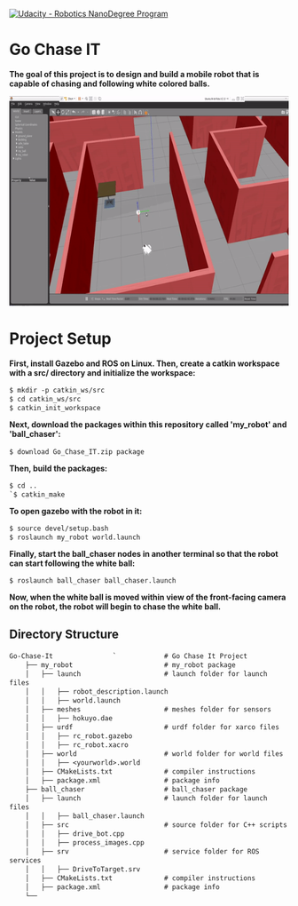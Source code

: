 ﻿[![Udacity - Robotics NanoDegree Program](https://s3-us-west-1.amazonaws.com/udacity-robotics/Extra+Images/RoboND_flag.png)](https://www.udacity.com/robotics)
# Go Chase IT
**The goal of this project is to design and build a mobile robot that is capable of chasing and following white colored balls.**

![Chase_the_ball](chase_the_ball.gif)

# Project Setup

**First, install Gazebo and ROS on Linux.
Then, create a catkin workspace with a src/ directory and initialize the workspace:**
```  
$ mkdir -p catkin_ws/src
$ cd catkin_ws/src
$ catkin_init_workspace
```

**Next, download the packages within this repository called 'my_robot' and 'ball_chaser':**

`
$ download Go_Chase_IT.zip package
`

**Then, build the packages:**

```
$ cd ..
`$ catkin_make
```
**To open gazebo with the robot in it:**
```
$ source devel/setup.bash
$ roslaunch my_robot world.launch
```
**Finally, start the ball_chaser nodes in another terminal so that the robot can start following the white ball:**
```$ source devel/setup.bash
$ roslaunch ball_chaser ball_chaser.launch
```

**Now, when the white ball is moved within view of the front-facing camera on the robot, the robot will begin to chase the white ball.**

## Directory Structure
```
Go-Chase-It               `            # Go Chase It Project
    ├── my_robot                       # my_robot package
    │   ├── launch                     # launch folder for launch files
    │   │   ├── robot_description.launch
    │   │   ├── world.launch
    │   ├── meshes                     # meshes folder for sensors
    │   │   ├── hokuyo.dae
    │   ├── urdf                       # urdf folder for xarco files
    │   │   ├── rc_robot.gazebo
    │   │   ├── rc_robot.xacro
    │   ├── world                      # world folder for world files
    │   │   ├── <yourworld>.world
    │   ├── CMakeLists.txt             # compiler instructions
    │   ├── package.xml                # package info
    ├── ball_chaser                    # ball_chaser package
    │   ├── launch                     # launch folder for launch files
    │   │   ├── ball_chaser.launch
    │   ├── src                        # source folder for C++ scripts
    │   │   ├── drive_bot.cpp
    │   │   ├── process_images.cpp
    │   ├── srv                        # service folder for ROS services
    │   │   ├── DriveToTarget.srv
    │   ├── CMakeLists.txt             # compiler instructions
    │   ├── package.xml                # package info
    └──
```
